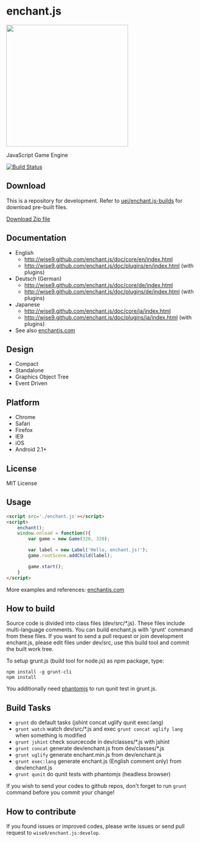 enchant.js
==========

<img src="http://github.com/wise9/enchant.js/raw/master/enchant.png" width="320" height="320">

JavaScript Game Engine

[![Build Status](https://secure.travis-ci.org/wise9/enchant.js.png)](https://travis-ci.org/wise9/enchant.js)

Download
--------

This is a repository for development. Refer to [uei/enchant.js-builds](https://github.com/uei/enchant.js-builds) for download pre-built files.

[Download Zip file](https://github.com/uei/enchant.js-builds/archive/master.zip)

Documentation
-------------

- English
    - <http://wise9.github.com/enchant.js/doc/core/en/index.html>
    - <http://wise9.github.com/enchant.js/doc/plugins/en/index.html> (with plugins)
- Deutsch (German)
    - <http://wise9.github.com/enchant.js/doc/core/de/index.html>
    - <http://wise9.github.com/enchant.js/doc/plugins/de/index.html> (with plugins)
- Japanese
    - <http://wise9.github.com/enchant.js/doc/core/ja/index.html>
    - <http://wise9.github.com/enchant.js/doc/plugins/ja/index.html> (with plugins)
- See also [enchantjs.com](http://enchantjs.com)

Design
------

- Compact
- Standalone
- Graphics Object Tree
- Event Driven

Platform
--------

- Chrome
- Safari
- Firefox
- IE9 
- iOS
- Android 2.1+

License
-------

MIT License

Usage
-----
```html
<script src='./enchant.js'></script>
<script>
    enchant();
    window.onload = function(){
        var game = new Game(320, 320); 

        var label = new Label('Hello, enchant.js!');
        game.rootScene.addChild(label);

        game.start();
    }
</script>
```

More examples and references: [enchantjs.com](http://enchantjs.com)

How to build
------------

Source code is divided into class files (dev/src/*.js). These files include multi-language comments. You can build enchant.js with 'grunt' command from these files.
If you want to send a pull request or join development enchant.js, please edit files under dev/src, use this build tool and commit the built work tree.

To setup grunt.js (build tool for node.js) as npm package, type:

    npm install -g grunt-cli
    npm install

You additionally need [phantomjs](http://code.google.com/p/phantomjs/) to run qunit test in grunt.js.

Build Tasks
-----------

- `grunt` do default tasks (jshint concat uglify qunit exec:lang)
- `grunt watch` watch dev/src/*.js and exec `grunt concat uglify lang` when something is modified
- `grunt jshint` check sourcecode in dev/classes/*.js with jshint
- `grunt concat` generate dev/enchant.js from dev/classes/*.js
- `grunt uglify` generate enchant.min.js from dev/enchant.js
- `grunt exec:lang` generate enchant.js (English comment only) from dev/enchant.js
- `grunt qunit` do qunit tests with phantomjs (headless browser)

If you wish to send your codes to github repos, don't forget to run `grunt` command before you commit your change!

How to contribute
-----------------
If you found issues or improved codes, please write issues or send pull request to `wise9/enchant.js:develop`.
